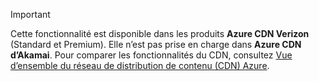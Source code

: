 > [!IMPORTANT]
> Cette fonctionnalité est disponible dans les produits **Azure CDN Verizon** (Standard et Premium). Elle n’est pas prise en charge dans **Azure CDN d’Akamai**. Pour comparer les fonctionnalités du CDN, consultez [Vue d’ensemble du réseau de distribution de contenu (CDN) Azure](../articles/cdn/cdn-overview.md#azure-cdn-features).
> 
> 

